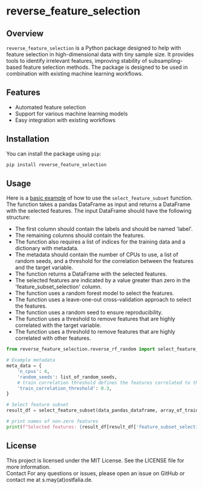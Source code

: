 # reverse_feature_selection

## Overview

`reverse_feature_selection` is a Python package designed to help with feature selection in high-dimensional data with
tiny sample size. It provides tools to identify irrelevant features, improving stability of subsampling-based feature
selection methods. The package is designed to be used in combination with existing machine learning workflows.

## Features

- Automated feature selection
- Support for various machine learning models
- Easy integration with existing workflows

## Installation

You can install the package using `pip`:

```sh
pip install reverse_feature_selection
```

## Usage

Here is a [basic example](reverse_feature_selection/basic_example.py) of how to use the `select_feature_subset` function. The function takes a pandas DataFrame as input
and returns a DataFrame with the selected features. The input DataFrame should have the following structure:

- The first column should contain the labels and should be named 'label'.
- The remaining columns should contain the features.
- The function also requires a list of indices for the training data and a dictionary with metadata.
- The metadata should contain the number of CPUs to use, a list of random seeds, and a threshold for the correlation between the features and the target variable.
- The function returns a DataFrame with the selected features.
- The selected features are indicated by a value greater than zero in the 'feature_subset_selection' column.
- The function uses a random forest model to select the features.
- The function uses a leave-one-out cross-validation approach to select the features.
- The function uses a random seed to ensure reproducibility.
- The function uses a threshold to remove features that are highly correlated with the target variable.
- The function uses a threshold to remove features that are highly correlated with other features.

```python
from reverse_feature_selection.reverse_rf_random import select_feature_subset

# Example metadata
meta_data = {
    'n_cpus': 4,
    'random_seeds': list_of_random_seeds,
    # train correlation threshold defines the features correlated to the target to be removed from the training data
    'train_correlation_threshold': 0.3,
}

# Select feature subset
result_df = select_feature_subset(data_pandas_dataframe, array_of_train_indices, meta_data)

# print names of non-zero features
print(f"Selected features: {result_df[result_df['feature_subset_selection'] > 0]}")
```

## License

This project is licensed under the MIT License. See the LICENSE file for more information.\
Contact
For any questions or issues, please open an issue on GitHub or contact me at s.may(at)ostfalia.de.
